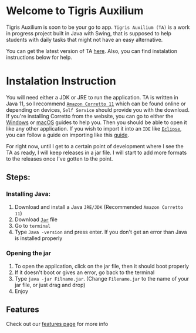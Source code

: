 # Welcome to Tigris Auxilium

Tigris Auxilium is soon to be your go to app. ```Tigris Auxilium (TA)``` is a work in progress project built in Java with Swing, that is supposed to help students with daily tasks that might not have an easy alternative.

You can get the latest version of TA [here](https://github.com/North-Pole-Neon/Tigris-Auxilium/releases/tag/v0.0.2.0). Also, you can find instalation instructions below for help.



# Instalation Instruction

You will need either a JDK or JRE to run the application. TA is written in Java 11, so I recommend [```Amazon Corretto 11```](https://docs.aws.amazon.com/corretto/latest/corretto-11-ug/downloads-list.html) which can be found online or depending on devices, ```Self Service``` should provide you with the download. If you're installing Corretto from the website, you can go to either the [Windows](https://docs.aws.amazon.com/corretto/latest/corretto-11-ug/windows-7-install.html) or [macOS](https://docs.aws.amazon.com/corretto/latest/corretto-11-ug/macos-install.html) guides to help you. Then you should be able to open it like any other application. If you wish to import it into an ```IDE``` like [```Eclipse```](https://www.eclipse.org/), you can follow a guide on importing like this [guide](http://people.cs.uchicago.edu/~kaharris/10200/tutorials/eclipse/import.html).

For right now, until I get to a certain point of development where I see the TA as ready, I will keep releases in a jar file. I will start to add more formats to the releases once I've gotten to the point.

## Steps:

### Installing Java:
1. Download and install a Java ```JRE/JDK``` (Recommended ```Amazon Corretto 11```)
2. Download [```Jar```](https://github.com/North-Pole-Neon/Tigris-Auxilium/releases) file
3. Go to ```terminal```
4. Type ```Java -version``` and press enter. If you don't get an error than Java is installed properly

### Opening the jar
1. To open the application, click on the jar file, then it should boot properly
2. If it doesn't boot or gives an error, go back to the terminal
3. Type ```java -jar Filname.jar```. (Change ```Filename.jar``` to the name of your jar file, or just drag and drop)
4. Enjoy


## Features

Check out our [features page](https://github.com/North-Pole-Neon/Tigris-Auxilium/wiki/Features) for more info
